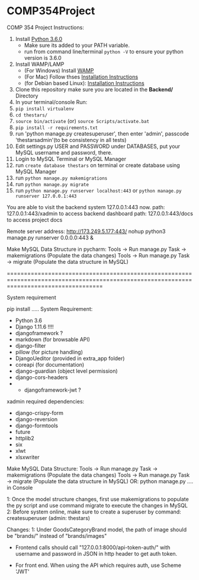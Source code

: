 # COMP354Project
COMP 354 Project 
Instructions:
1. Install [Python 3.6.0](https://www.python.org/downloads/release/python-360/)
   * Make sure its added to your PATH variable.
   * run from command line/terminal `python -V` to ensure your python version is 3.6.0
2. Install WAMP/LAMP
   * (For Windows) Install [WAMP](https://sourceforge.net/projects/wampserver/)
   * (For Mac) Follow thses [Installation Instructions](https://jasonmccreary.me/articles/install-apache-php-mysql-mac-os-x/)
   * (for Debian based Linux): [Installation Instructions](https://howtoubuntu.org/how-to-install-lamp-on-ubuntu)
3. Clone this repository make sure you are located in the **Backend/** Directory
4. In your terminal/console Run:
5. `pip install virtualenv`
6. `cd thestars/`
7.  `source bin/activate` (or) `source Scripts/activate.bat`
8. `pip install -r requirements.txt`
9. run 'python manage.py createsuperuser', then enter 'admin', passcode 'thestarsadmin'(to be consistency in all tests)
10. Edit settings.py USER and PASSWORD under DATABASES, put your MySQL username and password, there. 
11. Login to MySQL Terminal or MySQL Manager
12. run `create database thestars` on terminal or create database using MySQL Manager
13. run `python manage.py makemigrations`
14. run `python manage.py migrate`
15. run `python manage.py runserver localhost:443` or `python manage.py runserver 127.0.0.1:443`

You are able to visit the backend system 127.0.0.1:443 now.
path: 127.0.0.1:443/xadmin   to access backend dashboard
path: 127.0.0.1:443/docs   to access project docs

Remote server address: http://173.249.5.177:443/
nohup python3 manage.py runserver 0.0.0.0:443 &

Make MySQL Data Structure in pycharm:
Tools -> Run manage.py Task -> makemigrations (Populate the data changes)
Tools -> Run manage.py Task -> migrate (Populate the data structure in MySQL)

========================================================================================================================================

System requirement

pip install .....
System Requirement:
* Python 3.6
* Django 1.11.6 !!!!
* djangoframework        ?
* markdown (for browsable API)
* django-filter
* pillow (for picture handling)
* DjangoUeditor (provided in extra_app folder)
* coreapi   (for documentation)
* django-guardian  (object level permission)
* django-cors-headers
* * djangoframework-jwt      ?

xadmin required dependencies:
* django-crispy-form
* django-reversion
* django-formtools
* future
* httplib2
* six
* xlwt 
* xlsxwriter

Make MySQL Data Structure:
Tools -> Run manage.py Task -> makemigrations (Populate the data changes)
Tools -> Run manage.py Task -> migrate (Populate the data structure in MySQL)
OR: python manage.py .... in Console

1: Once the model structure changes, first use makemigrations to populate the py script and
use command migrate to execute the changes in MySQL
2: Before system online, make sure to create a superuser by command: createsuperuser
(admin: thestars)


Changes:
1: Under GoodsCategoryBrand model, the path of image should be "brands/" instead of "brands/images"

* Frontend calls should call "127.0.0.1:8000/api-token-auth/" with username and 
password in JSON in http header to get auth token.

* For front end. When using the API which requires auth, use Scheme 'JWT'



